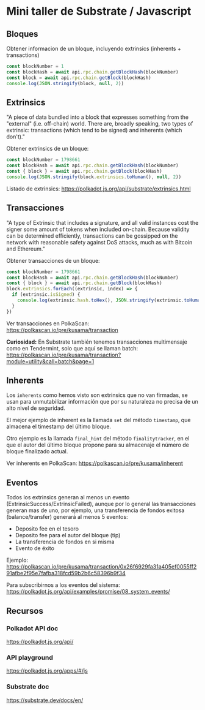 # Mini taller de Substrate / Javascript


## Bloques

Obtener informacion de un bloque, incluyendo extrinsics (inherents + transactions)

```javascript
const blockNumber = 1
const blockHash = await api.rpc.chain.getBlockHash(blockNumber)
const block = await api.rpc.chain.getBlock(blockHash)
console.log(JSON.stringify(block, null, 2))
```

## Extrinsics

"A piece of data bundled into a block that expresses something from the "external" (i.e. off-chain) world. There are, broadly speaking, two types of extrinsic: transactions (which tend to be signed) and inherents (which don't)."

Obtener extrinsics de un bloque:

```javascript
const blockNumber = 1798661
const blockHash = await api.rpc.chain.getBlockHash(blockNumber)
const { block } = await api.rpc.chain.getBlock(blockHash)
console.log(JSON.stringify(block.extrinsics.toHuman(), null, 2))
```

Listado de extrinsics: https://polkadot.js.org/api/substrate/extrinsics.html

## Transacciones

"A type of Extrinsic that includes a signature, and all valid instances cost the signer some amount of tokens when included on-chain. Because validity can be determined efficiently, transactions can be gossipped on the network with reasonable safety against DoS attacks, much as with Bitcoin and Ethereum."

Obtener transacciones de un bloque:

```javascript
const blockNumber = 1798661
const blockHash = await api.rpc.chain.getBlockHash(blockNumber)
const { block } = await api.rpc.chain.getBlock(blockHash)
block.extrinsics.forEach((extrinsic, index) => {
  if (extrinsic.isSigned) {
    console.log(extrinsic.hash.toHex(), JSON.stringify(extrinsic.toHuman(), null, 2))
  }
})
```

Ver transacciones en PolkaScan: https://polkascan.io/pre/kusama/transaction

**Curiosidad:** En Substrate también tenemos transacciones multimensaje como en Tendermint, solo que aquí se llaman batch: https://polkascan.io/pre/kusama/transaction?module=utility&call=batch&page=1


## Inherents

Los `inherents` como hemos visto son extrinsics que no van firmadas, se usan para unmutabilizar información que por su naturaleza no precisa de un alto nivel de seguridad.

El mejor ejemplo de inherent es la llamada `set` del método `timestamp`, que almacena el timestamp del último bloque.

Otro ejemplo es la llamada `final_hint` del método `finalitytracker`, en el que el autor del último bloque propone para su almacenaje el número de bloque finalizado actual.

Ver inherents en PolkaScan: https://polkascan.io/pre/kusama/inherent

## Eventos

Todos los extrinsics generan al menos un evento (ExtrinsicSuccess/ExtrinsicFailed), aunque por lo general las transacciones generan mas de uno, por ejemplo, una transferencia de fondos exitosa (balance/transfer) generará al menos 5 eventos:

* Deposito fee en el tesoro
* Deposito fee para el autor del bloque (tip)
* La transferencia de fondos en si misma
* Evento de éxito

Ejemplo: https://polkascan.io/pre/kusama/transaction/0x26f6929fa31a405ef0055ff291afbe2f95e7fafba318fcd59b2b6c58396b9f34

Para subscribirnos a los eventos del sistema: https://polkadot.js.org/api/examples/promise/08_system_events/

## Recursos

### Polkadot API doc

https://polkadot.js.org/api/

### API playground

https://polkadot.js.org/apps/#/js

### Substrate doc

https://substrate.dev/docs/en/
